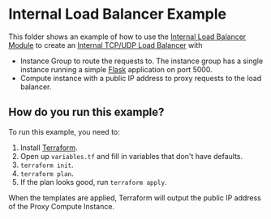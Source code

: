 # Internal Load Balancer Example

<!-- NOTE: We use absolute linking here instead of relative linking, because the terraform registry does not support
           relative linking correctly.
-->

This folder shows an example of how to use the [Internal Load Balancer Module](https://github.com/Estivador/terraform-google-load-balancer/tree/master/modules/internal-load-balancer) to create an [Internal TCP/UDP Load Balancer](https://cloud.google.com/load-balancing/docs/internal/) with 

* Instance Group to route the requests to. The instance group has a single instance running a simple [Flask](http://flask.pocoo.org/) application on port 5000.
* Compute instance with a public IP address to proxy requests to the load balancer.



## How do you run this example?

To run this example, you need to:

1. Install [Terraform](https://www.terraform.io/).
1. Open up `variables.tf` and fill in variables that don't have defaults. 
1. `terraform init`.
1. `terraform plan`.
1. If the plan looks good, run `terraform apply`.

When the templates are applied, Terraform will output the public IP address of the Proxy Compute Instance. 
